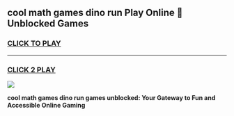 
## cool math games dino run Play Online 👋 Unblocked Games
<h3>
<a href="https://news.freeplayer.one?title=cool_math_games_dino_run&ref=17CMG">CLICK TO PLAY</a></h3>
<hr>

<h3>
<a href="https://news.freeplayer.one?title=cool_math_games_dino_run&ref=17CMG">CLICK 2 PLAY</a>
  
</h3>

<a href="https://news.freeplayer.one?title=cool_math_games_dino_run&ref=17CMG/"><img src="https://clearcache.store/games.png"></a>


**cool math games dino run games unblocked: Your Gateway to Fun and Accessible Online Gaming**
